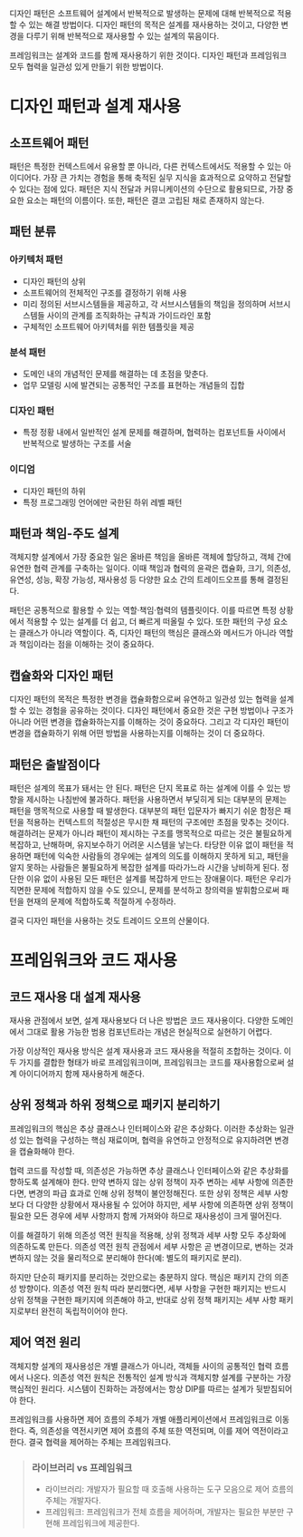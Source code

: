 디자인 패턴은 소프트웨어 설계에서 반복적으로 발생하는 문제에 대해 반복적으로 적용할 수 있는 해결 방법이다.
디자인 패턴의 목적은 설계를 재사용하는 것이고, 다양한 변경을 다루기 위해 반복적으로 재사용할 수 있는 설계의 묶음이다.

프레임워크는 설계와 코드를 함께 재사용하기 위한 것이다.
디자인 패턴과 프레임워크 모두 협력을 일관성 있게 만들기 위한 방법이다.

# 디자인 패턴과 설계 재사용
## 소프트웨어 패턴
패턴은 특정한 컨텍스트에서 유용할 뿐 아니라, 다른 컨텍스트에서도 적용할 수 있는 아이디어다.
가장 큰 가치는 경험을 통해 축적된 실무 지식을 효과적으로 요약하고 전달할 수 있다는 점에 있다.
패턴은 지식 전달과 커뮤니케이션의 수단으로 활용되므로, 가장 중요한 요소는 패턴의 이름이다.
또한, 패턴은 결코 고립된 채로 존재하지 않는다.

## 패턴 분류
### 아키텍처 패턴
- 디자인 패턴의 상위
- 소프트웨어의 전체적인 구조를 결정하기 위해 사용 
- 미리 정의된 서브시스템들을 제공하고, 각 서브시스템들의 책임을 정의하며 서브시스템들 사이의 관계를 조직화하는 규칙과 가이드라인 포함
- 구체적인 소프트웨어 아키텍처를 위한 템플릿을 제공

### 분석 패턴
- 도메인 내의 개념적인 문제를 해결하는 데 초점을 맞춘다.
- 업무 모델링 시에 발견되는 공통적인 구조를 표현하는 개념들의 집합

### 디자인 패턴
- 특정 정황 내에서 일반적인 설계 문제를 해결하며, 협력하는 컴포넌트들 사이에서 반복적으로 발생하는 구조를 서술

### 이디엄
- 디자인 패턴의 하위
- 특정 프로그래밍 언어에만 국한된 하위 레벨 패턴

## 패턴과 책임-주도 설계
객체지향 설계에서 가장 중요한 일은 올바른 책임을 올바른 객체에 할당하고, 객체 간에 유연한 협력 관계를 구축하는 일이다.
이때 책임과 협력의 윤곽은 캡슐화, 크기, 의존성, 유연성, 성능, 확장 가능성, 재사용성 등 다양한 요소 간의 트레이드오프를 통해 결정된다.

패턴은 공통적으로 활용할 수 있는 역할·책임·협력의 템플릿이다.
이를 따르면 특정 상황에서 적용할 수 있는 설계를 더 쉽고, 더 빠르게 떠올릴 수 있다.
또한 패턴의 구성 요소는 클래스가 아니라 역할이다. 즉, 디자인 패턴의 핵심은 클래스와 메서드가 아니라 역할과 책임이라는 점을 이해하는 것이 중요하다.

## 캡슐화와 디자인 패턴
디자인 패턴의 목적은 특정한 변경을 캡슐화함으로써 유연하고 일관성 있는 협력을 설계할 수 있는 경험을 공유하는 것이다. 
디자인 패턴에서 중요한 것은 구현 방법이나 구조가 아니라 어떤 변경을 캡슐화하는지를 이해하는 것이 중요하다.
그리고 각 디자인 패턴이 변경을 캡슐화하기 위해 어떤 방법을 사용하는지를 이해하는 것이 더 중요하다.

## 패턴은 출발점이다
패턴은 설계의 목표가 돼서는 안 된다. 패턴은 단지 목표로 하는 설계에 이를 수 있는 방향을 제시하는 나침반에 불과하다.
패턴을 사용하면서 부딪히게 되는 대부분의 문제는 패턴을 맹목적으로 사용할 때 발생한다. 대부분의 패턴 입문자가 빠지기 쉬운 함정은 패턴을 적용하는 컨텍스트의 적절성은 무시한 채 패턴의 구조에만 초점을 맞추는 것이다.
해결하려는 문제가 아니라 패턴이 제시하는 구조를 맹목적으로 따르는 것은 불필요하게 복잡하고, 난해하며, 유지보수하기 어려운 시스템을 낳는다.
타당한 이유 없이 패턴을 적용하면 패턴에 익숙한 사람들의 경우에는 설계의 의도를 이해하지 못하게 되고, 패턴을 알지 못하는 사람들은 불필요하게 복잡한 설계를 따라가느라 시간을 낭비하게 된다.
정단한 이유 없이 사용된 모든 패턴은 설계를 복잡하게 만드는 장애물이다.
패턴은 우리가 직면한 문제에 적합하지 않을 수도 있으니, 문제를 분석하고 창의력을 발휘함으로써 패턴을 현재의 문제에 적합하도록 적절하게 수정하라.

결국 디자인 패턴을 사용하는 것도 트레이드 오프의 산물이다.

# 프레임워크와 코드 재사용
## 코드 재사용 대 설계 재사용
재사용 관점에서 보면, 설계 재사용보다 더 나은 방법은 코드 재사용이다. 다양한 도메인에서 그대로 활용 가능한 범용 컴포넌트라는 개념은 현실적으로 실현하기 어렵다.

가장 이상적인 재사용 방식은 설계 재사용과 코드 재사용을 적절히 조합하는 것이다. 
이 두 가지를 결합한 형태가 바로 프레임워크이며, 프레임워크는 코드를 재사용함으로써 설계 아이디어까지 함께 재사용하게 해준다.

## 상위 정책과 하위 정책으로 패키지 분리하기
프레임워크의 핵심은 추상 클래스나 인터페이스와 같은 추상화다.
이러한 추상화는 일관성 있는 협력을 구성하는 핵심 재료이며, 협력을 유연하고 안정적으로 유지하려면 변경을 캡슐화해야 한다.

협력 코드를 작성할 때, 의존성은 가능하면 추상 클래스나 인터페이스와 같은 추상화를 향하도록 설계해야 한다.
만약 변하지 않는 상위 정책이 자주 변하는 세부 사항에 의존한다면, 변경의 파급 효과로 인해 상위 정책이 불안정해진다.
또한 상위 정책은 세부 사항보다 더 다양한 상황에서 재사용될 수 있어야 하지만, 세부 사항에 의존하면 상위 정책이 필요한 모든 경우에 세부 사항까지 함께 가져와야 하므로 재사용성이 크게 떨어진다.

이를 해결하기 위해 의존성 역전 원칙을 적용해, 상위 정책과 세부 사항 모두 추상화에 의존하도록 만든다.
의존성 역전 원칙 관점에서 세부 사항은 곧 변경이므로, 변하는 것과 변하지 않는 것을 물리적으로 분리해야 한다(예: 별도의 패키지로 분리).

하지만 단순히 패키지를 분리하는 것만으로는 충분하지 않다. 핵심은 패키지 간의 의존성 방향이다.
의존성 역전 원칙 따라 분리했다면, 세부 사항을 구현한 패키지는 반드시 상위 정책을 구현한 패키지에 의존해야 하고, 반대로 상위 정책 패키지는 세부 사항 패키지로부터 완전히 독립적이어야 한다.

## 제어 역전 원리
객체지향 설계의 재사용성은 개별 클래스가 아니라, 객체들 사이의 공통적인 협력 흐름에서 나온다.
의존성 역전 원칙은 전통적인 설계 방식과 객체지향 설계를 구분하는 가장 핵심적인 원리다.
시스템이 진화하는 과정에서는 항상 DIP를 따르는 설계가 뒷받침되어야 한다.

프레임워크를 사용하면 제어 흐름의 주체가 개별 애플리케이션에서 프레임워크로 이동한다.
즉, 의존성을 역전시키면 제어 흐름의 주체 또한 역전되며, 이를 제어 역전이라고 한다.
결국 협력을 제어하는 주체는 프레임워크다.

> ### 라이브러리 vs 프레임워크
> - 라이브러리: 개발자가 필요할 때 호출해 사용하는 도구 모음으로 제어 흐름의 주체는 개발자다. 
> - 프레임워크: 프레임워크가 전체 흐름을 제어하며, 개발자는 필요한 부분만 구현해 프레임워크에 제공한다.
